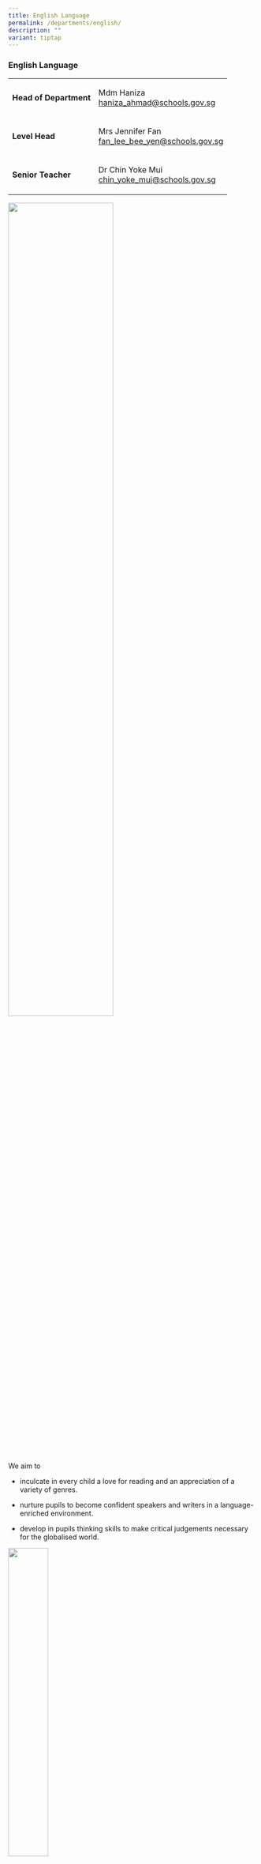 ```yaml
---
title: English Language
permalink: /departments/english/
description: ""
variant: tiptap
---
```

<h3><strong>English Language</strong></h3><table><tbody><tr><td rowspan="1" colspan="1"><p><strong>Head of Department</strong></p></td><td rowspan="1" colspan="1"><p>Mdm Haniza<br><a href="mailto:haniza_ahmad@schools.gov.sg" rel="noopener noreferrer nofollow" target="_blank">haniza_ahmad@schools.gov.sg</a></p></td></tr><tr><td rowspan="1" colspan="1"><p><strong>Level Head</strong></p></td><td rowspan="1" colspan="1"><p>Mrs Jennifer Fan<br><a href="mailto:fan_lee_bee_yen@schools.gov.sg" rel="noopener noreferrer nofollow" target="_blank">fan_lee_bee_yen@schools.gov.sg</a></p></td></tr><tr><td rowspan="1" colspan="1"><p><strong>Senior Teacher</strong></p></td><td rowspan="1" colspan="1"><p>Dr Chin Yoke Mui<br><a href="mailto:chin_yoke_mui@schools.gov.sg" rel="noopener noreferrer nofollow" target="_blank">chin_yoke_mui@schools.gov.sg</a></p></td></tr></tbody></table><div class="isomer-image-wrapper"><img style="width:65%" height="auto" width="100%" src="/images/department%20objectives.jpg"></div><p>We aim to</p><ul><li><p>inculcate in every child a love for reading and an appreciation of a variety of genres.</p></li><li><p>nurture pupils to become confident speakers and writers in a language-enriched environment.</p></li><li><p>develop in pupils thinking skills to make critical judgements necessary for the globalised world.</p></li></ul><div class="isomer-image-wrapper"><img style="width:40%" height="auto" width="100%" src="/images/programmes.png"></div><p>1. <strong>St</strong>rategies for <strong>E</strong>nglish <strong>L</strong>anguage <strong>L</strong>earning <strong>A</strong>nd <strong>R</strong>eading <strong>(STELLAR)</strong></p><div class="isomer-image-wrapper"><img style="width:30%" height="auto" width="100%" src="/images/english0.jpg"></div><div class="isomer-image-wrapper"><img style="width:51%" height="auto" width="100%" src="/images/english1.jpg"></div><p>The STELLAR Curriculum aims to:</p><p>strengthen both language and reading skills as well as promote a positive attitude towards reading in the foundational years through a variety of learner-centred and developmentally appropriate pedagogical approaches using age-appropriate authentic children's literature.</p><p>The STELLAR pedagogic model for&nbsp;<strong>lower</strong>&nbsp;primary is made up of three major teaching strategies:</p><ul><li><p>Shared Book Approach (SBA)</p></li><li><p>Modified Language Experience Approach (MLEA)</p></li><li><p>Learning Centres (LC)</p></li></ul><p>The STELLAR pedagogic model for&nbsp;<strong>upper</strong>&nbsp;primary is made up of three major teaching strategies:</p><ul><li><p>Sustained Silent Reading (SSR) (Supported Reading, KWL, Retelling)</p></li><li><p>Writing Process Cycle (WPC)</p></li><li><p>Differentiated Instruction (DI)</p></li></ul><h5><strong>2. EL Fiesta</strong></h5><div class="isomer-image-wrapper"><img style="width:25%" height="auto" width="100%" src="/images/english2.jpg"></div><p>The Language Fiesta, a month-long event featuring a variety of activities, is organised to help pupils to&nbsp;learn the English Language in a fun way. It is in line with the national Speak Good English Movement, with the objective of encouraging pupils to use grammatically correct&nbsp;English that is universally understood. Throughout April, all pupils are involved in a host of engaging EL activities at every level to&nbsp;raise awareness of the importance of English Language, and&nbsp;encourage pupils to continue to&nbsp;speak and write standard English&nbsp;throughout the year.</p><div class="isomer-image-wrapper"><img style="width:35%" height="auto" width="100%" src="/images/english3.jpg"></div><p>Various fun and meaningful activities are organised, which include Oratorical Contest, Reader's Theatre, Choral Reading, Spelling Bee, quizzes and games. English game booths, designed and conducted by the EL Club members and EL Ambassadors feature fun language games for the pupils to play during recess.</p><div class="isomer-image-wrapper"><img style="width:75%" height="auto" width="100%" src="/images/english4.jpg"></div><p>Characters from popular children’s books also come alive, such as Pinocchio and Little Red Riding Hood, as they mingle among the Peiying students and converse about their storybook roles.</p><div class="isomer-image-wrapper"><img style="width:75%" height="auto" width="100%" src="/images/english5.jpg"></div><h5><strong>3. Extended Reading Programme</strong></h5><p>A variety of interesting books have been provided for all levels in the school. These books are found in the classroom library corners, where the English Ambassadors will coordinate the loaning of books borrowed.</p><div class="isomer-image-wrapper"><img style="width:45%" height="auto" width="100%" src="/images/english6.jpg"></div><p>The programme is pegged with the TicTacToe reading activity, which encourages pupils to complete a set of connection activities. These connection activities (such as designing a poster of the book read and writing a letter to the main character) are designed to provide differentiation for learning abilities and interests of pupils.</p><h5><strong>4. Little Red Dot</strong></h5><div class="isomer-image-wrapper"><img style="width:45%" height="auto" width="100%" src="/images/english7.jpg"></div><p> The subscription of the newspaper The Straits Times and its supplement, Little Red Dot, ensure that P4 &amp; P5 pupils are exposed to current affairs and expository writing throughout the year.&nbsp;</p><p>There is an enhancement of grammar and vocabulary through exposure to the various articles targeted at the primary school pupils. National Education messages are also infused into the EL lessons through the discussion of topics highlighted in every issue.</p><h5><strong>5. Let's Read Programme</strong></h5><div class="isomer-image-wrapper"><img style="width: 100%" height="auto" width="100%" alt="" src="/images/english8.jpg"></div><p>The Reading Programme gives exposure to P1, P2 and P3 pupils to a wide variety of text types, such as storybooks and magazines. It promotes reading and fosters a love of books and literature through motivating stories.</p><h5><strong>6. Media Resource Library (MRL) - READ @ Peiying</strong></h5><div class="isomer-image-wrapper"><img style="width:55%" height="auto" width="100%" src="/images/english9.png"></div><p>READ @ Peiying refers to&nbsp;<strong>R</strong>eading&nbsp;<strong>E</strong>xtensively&nbsp;<strong>A</strong>ids Un<strong>D</strong>erstanding both in and out of the classrooms. The MRL believes in the whole-school approach to develop a school-wide reading culture, so students would need access to a wide variety of books and school-wide programmes, and initiatives should be made available with a structured time set aside to allow for reading for pleasure.</p><div class="isomer-image-wrapper"><img style="width:55%" height="auto" width="100%" src="/images/english10.jpg"></div><p>These initiatives include</p><ul data-tight="true" class="tight"><li><p>providing ERP books for their class libraries</p></li><li><p>Pocket-Size Programmes on various genres</p></li><li><p>Guest Readers who conduct storytelling for P1 to P3</p></li><li><p>Organising a Mobile Library every month at the canteen</p></li></ul><p>The school also partners with public libraries to conduct reading activities.</p><h5><strong>7. Collaborations</strong></h5><p>As part of the school’s whole school approach to develop to a school-wide reading culture, it collaborates with the National Library Board (NLB) to promote a love for reading.</p><p>Among the activities conducted throughout the year are:</p><ul data-tight="true" class="tight"><li><p>Book 2 Go – Mass Borrowing of books</p></li><li><p>Book Buzz – Book talks conducted by librarians during assembly</p></li><li><p>Storytelling sessions by the librarians for P1 to P3 classes</p></li><li><p>Book Bugs</p></li><li><p>Reading Interest Profile</p></li><li><p>Read Rail</p></li><li><p>Teachers’ Workshop - storytelling techniques, NLB’s eResources, eBooks</p></li></ul><div class="isomer-image-wrapper"><img style="width:49.5%" height="auto" width="100%" src="/images/english11.jpg"></div><div class="isomer-image-wrapper"><img style="width:31.5%" height="auto" width="100%" src="/images/english12.jpg"></div><p>The school also collaborates with other schools in the cluster&nbsp;to conduct workshops for students such as digital storytelling using software such as Newsmaker.</p><h5><strong>8. Intervention Programmes</strong></h5><div class="isomer-image-wrapper"><img style="width:35%" height="auto" width="100%" src="/images/english13.jpg"></div><p>(a) Learning Support Programme (LSP)<br>It is an early intervention programme aimed at providing additional support to students who enter Primary 1 lacking developmentally appropriate English language and literacy skills. Its objective is to equip these students with basic reading and spelling skills.</p><p>(b) Reading Remediation Programme (RRP)<br>The Reading Remediation Programme (RRP) is an additional literacy support programme implemented at P3 and P4 to support students with reading difficulties but who do not have dyslexia.</p><p>(c) School Dyslexic Remediation (SDR)<br>The School-based Dyslexia Remediation (SDR) Programme enables students to become strategic decoders and spellers, flexible in the use of different strategies. It equips students with decoding and spelling strategies, and internalise these strategies which they would use through practice.</p><h5><strong>9. P3 and P4 Enrichment Programme</strong></h5><p>With the aim of promoting oracy among students, the English department conducted several enrichment workshops for Primary 3 and Primary 4 students.</p><p>Primary 3 students were engaged in Readers’ Theatre, which helped them to learn to express themselves appropriately, confidently, clearly, eloquently and expressively. They were also taught a variety of vocal techniques to present their stories.</p><p>Primary 4 students had the opportunity to do Public Speaking, which helped them to learn the right public speaking skills in order to become an empathetic and effective communicator. The workshop also helped them gain confidence and motivation in delivering a narrative through positive reinforcement.</p><div class="iframe-wrapper"><iframe height="350" width="600" allowfullscreen="true" frameborder="0" src="https://docs.google.com/presentation/d/e/2PACX-1vT3meONARLFTyN6xQasNysTQXhDZZ2eTME6mGRQk5KLzPgvnFB8ndCYh47uOG3TT3oEGRP1MqEPGPx8/embed?start=false&amp;loop=false&amp;delayms=3000"></iframe></div><p><br></p><div class="isomer-image-wrapper"><img style="width:40%" height="auto" width="100%" src="/images/useful%20links.png"></div><p></p><p>1)&nbsp;<a href="https://www.goodenglish.org.sg/" rel="noopener noreferrer nofollow" target="_blank">Speak Good English Movement</a></p><p>2)&nbsp;<a href="http://www.stellarliteracy.sg/" rel="noopener noreferrer nofollow" target="_blank">STELLAR</a></p><p>3)&nbsp;<a href="http://www.nlb.gov.sg/" rel="noopener noreferrer nofollow" target="_blank">National Library Board</a></p><p>4)&nbsp;<a href="https://schoolibrary.moe.edu.sg/peiyingpri" rel="noopener noreferrer nofollow" target="_blank">Peiying Primary School Library</a></p><p>5)&nbsp;<a href="https://schoolibrary.moe.edu.sg/eresourcespri/cgi-bin/spydus.exe/MSGTRN/WPAC/HOME" rel="noopener noreferrer nofollow" target="_blank">School eResource Repository</a></p><h4><strong>e-Reading Resources</strong></h4><p>Check out the list of e-reading resources specially curated for you. Click on the images to be re-directed to the websites. Have fun reading!</p><p></p><p></p><p></p><p></p><p></p><p><br><br><br><br><br><br></p><p></p><p></p><p></p><p></p><p></p><p><br><br><br><br><br></p><h4><strong>Peiying Readers Card Templates</strong></h4><p>Click&nbsp;<a href="/files/Peiying%20Readers%20Card%20Template.pdf" rel="noopener noreferrer nofollow" target="_blank">here</a>&nbsp;to download a copy of the Peiying Readers Card Templates</p><p></p>